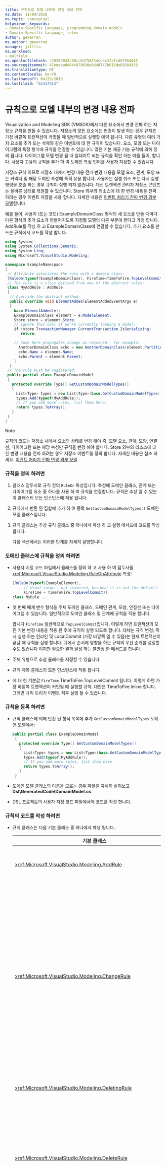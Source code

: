 ```yaml
---
title: 규칙으로 모델 내부의 변경 내용 전파
ms.date: 11/04/2016
ms.topic: conceptual
helpviewer_keywords:
- Domain-Specific Language, programming domain models
- Domain-Specific Language, rules
author: gewarren
ms.author: gewarren
manager: jillfra
ms.workload:
- multiple
ms.openlocfilehash: c30289034c50cc6d754f54ccec3fafcd0f964d15
ms.sourcegitcommit: 47eeeeadd84c879636e9d48747b615de69384356
ms.translationtype: HT
ms.contentlocale: ko-KR
ms.lasthandoff: 04/23/2019
ms.locfileid: "63437413"
---
```

# <a name="rules-propagate-changes-within-the-model"></a>규칙으로 모델 내부의 변경 내용 전파
Visualization and Modeling SDK (VMSDK)에서 다른 요소에서 변경 전파 하는 저장소 규칙을 만들 수 있습니다. 저장소의 모든 요소에는 변경이 발생 하는 경우 규칙은 가장 바깥쪽 트랜잭션이 커밋될 때 일반적으로 실행할 예약 됩니다. 다른 유형의 여러 가지 요소를 추가 또는 삭제와 같은 이벤트에 대 한 규칙이 있습니다. 요소, 모양 또는 다이어그램의 특정 형식에 규칙을 연결할 수 있습니다. 많은 기본 제공 기능 규칙에 의해 정의 됩니다: 다이어그램 모델 변경 될 때 업데이트 되는 규칙을 확인 하는 예를 들어, 합니다. 사용자 고유의 규칙을 추가 하 여 도메인 특정 언어를 사용자 지정할 수 있습니다.

 저장소 규칙 이므로 저장소 내에서 변경 내용 전파 변경 내용을 모델 요소, 관계, 모양 또는 커넥터 및 해당 도메인 속성에 특히 유용 합니다. 사용자는 실행 취소 또는 다시 실행 명령을 호출 하는 경우 규칙이 실행 되지 않습니다. 대신 트랜잭션 관리자 저장소 콘텐츠는 올바른 상태로 복원할 수 있습니다. Store 외부의 리소스에 대 한 변경 내용을 전파 하려는 경우 이벤트 저장을 사용 합니다. 자세한 내용은 [이벤트 처리기 전파 변경 외부 모델](../modeling/event-handlers-propagate-changes-outside-the-model.md)합니다.

 예를 들어, 사용자 (또는 코드) ExampleDomainClass 형식의 새 요소를 만들 때마다 다른 형식의 추가 요소가 만들어지도록 지정할 모델의 다른 부분에 한다고 가정 합니다. AddRule를 작성 하 고 ExampleDomainClass에 연결할 수 없습니다. 추가 요소를 만드는 규칙에서 코드를 작성 합니다.

```csharp
using System;
using System.Collections.Generic;
using System.Linq;
using Microsoft.VisualStudio.Modeling;

namespace ExampleNamespace
{
 // Attribute associates the rule with a domain class:
 [RuleOn(typeof(ExampleDomainClass), FireTime=TimeToFire.TopLevelCommit)]
 // The rule is a class derived from one of the abstract rules:
 class MyAddRule : AddRule
 {
  // Override the abstract method:
  public override void ElementAdded(ElementAddedEventArgs e)
  {
    base.ElementAdded(e);
    ExampleDomainClass element = e.ModelElement;
    Store store = element.Store;
    // Ignore this call if we're currently loading a model:
    if (store.TransactionManager.CurrentTransaction.IsSerializing)
       return;

    // Code here propagates change as required - for example:
      AnotherDomainClass echo = new AnotherDomainClass(element.Partition);
      echo.Name = element.Name;
      echo.Parent = element.Parent;
    }
  }
 // The rule must be registered:
 public partial class ExampleDomainModel
 {
   protected override Type[] GetCustomDomainModelTypes()
   {
     List<Type> types = new List<Type>(base.GetCustomDomainModelTypes());
     types.Add(typeof(MyAddRule));
     // If you add more rules, list them here.
     return types.ToArray();
   }
 }
}
```

> [!NOTE]
> 규칙의 코드는 저장소 내에서 요소의 상태를 변경 해야 즉, 모델 요소, 관계, 모양, 연결선, 다이어그램 또는 해당 속성만 규칙을 변경 해야 합니다. Store 외부의 리소스에 대 한 변경 내용을 전파 하려는 경우 저장소 이벤트를 정의 합니다. 자세한 내용은 참조 하세요. [이벤트 처리기 전파 변경 외부 모델](../modeling/event-handlers-propagate-changes-outside-the-model.md)

### <a name="to-define-a-rule"></a>규칙을 정의 하려면

1. 클래스 접두사로 규칙 정의 `RuleOn` 특성입니다. 특성에 도메인 클래스, 관계 또는 다이어그램 요소 중 하나를 사용 하 여 규칙을 연결합니다. 규칙은 추상 일 수 있는이 클래스의 모든 인스턴스에 적용 됩니다.

2. 규칙에서 반환 된 집합에 추가 하 여 등록 `GetCustomDomainModelTypes()` 도메인 모델 클래스입니다.

3. 규칙 클래스는 추상 규칙 클래스 중 하나에서 파생 하 고 실행 메서드에 코드를 작성 합니다.

   다음 섹션에서는 이러한 단계를 자세히 설명합니다.

### <a name="to-define-a-rule-on-a-domain-class"></a>도메인 클래스에 규칙을 정의 하려면

- 사용자 지정 코드 파일에서 클래스를 정의 하 고 사용 하 여 접두사를 <xref:Microsoft.VisualStudio.Modeling.RuleOnAttribute> 특성:

    ```csharp
    [RuleOn(typeof(ExampleElement),
         // Usual value - but required, because it is not the default:
         FireTime = TimeToFire.TopLevelCommit)]
    class MyRule ...

    ```

- 첫 번째 매개 변수 형식을 주체 도메인 클래스, 도메인 관계, 모양, 연결선 또는 다이어그램 수 있습니다. 일반적으로 도메인 클래스 및 관계에 규칙을 적용 합니다.

     합니다 `FireTime` 일반적으로 `TopLevelCommit`입니다. 이렇게 하면 트랜잭션의 모든 기본 변경 내용을 적용 된 후에 규칙이 실행 되도록 합니다. 대체는 규칙 변경; 즉시 실행 하는 인라인 및 LocalCommit (가장 바깥쪽 일 수 있음)는 현재 트랜잭션이 끝날 때 규칙을 실행 합니다. 큐에서 순서에 영향을 하는 규칙의 우선 순위를 설정할 수도 있습니다 이지만 필요한 결과 달성 하는 불안정 한 메서드를 합니다.

- 주체 유형으로 추상 클래스를 지정할 수 있습니다.

- 규칙 제목 클래스의 모든 인스턴스에 적용 됩니다.

- 에 대 한 기본값 `FireTime` TimeToFire.TopLevelCommit 됩니다. 이렇게 하면 가장 바깥쪽 트랜잭션이 커밋될 때 실행할 규칙. 대안은 TimeToFire.Inline 합니다. 그러면 규칙 트리거 이벤트 직후 실행 될 수 있습니다.

### <a name="to-register-the-rule"></a>규칙을 등록 하려면

- 규칙 클래스에 의해 반환 된 형식 목록에 추가 `GetCustomDomainModelTypes` 도메인 모델에서:

    ```csharp
    public partial class ExampleDomainModel
     {
       protected override Type[] GetCustomDomainModelTypes()
       {
         List<Type> types = new List<Type>(base.GetCustomDomainModelTypes());
         types.Add(typeof(MyAddRule));
         // If you add more rules, list them here.
         return types.ToArray();
       }
     }

    ```

- 도메인 모델 클래스의 이름을 모르는 경우 파일을 자세히 살펴보고 **Dsl\GeneratedCode\DomainModel.cs**

- DSL 프로젝트의 사용자 지정 코드 파일에서이 코드를 작성 합니다.

### <a name="to-write-the-code-of-the-rule"></a>규칙의 코드를 작성 하려면

- 규칙 클래스는 다음 기본 클래스 중 하나에서 파생 됩니다.

  | 기본 클래스 | 트리거 |
  |-|-|
  | <xref:Microsoft.VisualStudio.Modeling.AddRule> | 요소, 링크 또는 셰이프 추가 됩니다.<br /><br /> 이 사용 하 여 새 요소 외에도 새 관계를 검색 합니다. |
  | <xref:Microsoft.VisualStudio.Modeling.ChangeRule> | 도메인 속성 값을 변경 됩니다. 메서드 인수는 이전 및 새 값을 제공합니다.<br /><br /> 모양의 경우이 규칙이 트리거된 경우 기본 제공 `AbsoluteBounds` 모양을 이동 되 면 속성 변경 합니다.<br /><br /> 대부분의 경우에서 재정의 하는 편리한 것 `OnValueChanged` 또는 `OnValueChanging` 속성 처리기에서 합니다. 이러한 메서드는 직전 및 변경 된 후 호출 됩니다. 반면 규칙은 일반적으로 트랜잭션이 끝날 때 실행 됩니다. 자세한 내용은 [도메인 속성 값 변경 처리기](../modeling/domain-property-value-change-handlers.md)합니다. **참고:**  이 규칙은 링크를 만들거나 삭제 하는 경우에 트리거되지 않습니다. 대신 작성 한 `AddRule` 및 `DeleteRule` 도메인 관계에 대 한 합니다. |
  | <xref:Microsoft.VisualStudio.Modeling.DeletingRule> | 요소 또는 링크를 삭제할 경우에 트리거됩니다. ModelElement.IsDeleting 속성은 트랜잭션이 끝날 때까지 true. |
  | <xref:Microsoft.VisualStudio.Modeling.DeleteRule> | 요소 또는 링크 삭제 되었을 때 수행 됩니다. 다른 모든 규칙 실행 한 후, DeletingRules를 포함 하 여 규칙이 실행 됩니다. ModelElement.IsDeleting false 이며 ModelElement.IsDeleted 그렇습니다. 이후 실행 취소를 허용 하려면 요소가 제거 되지 않습니다 실제로 메모리에서 있지만 Store.ElementDirectory에서 제거 됩니다. |
  | <xref:Microsoft.VisualStudio.Modeling.MoveRule> | 요소는 다른 하나의 저장소 파티션에서 이동 됩니다.<br /><br /> (고 지는이 관련이 없는 모양의 그래픽 위치)입니다. |
  | <xref:Microsoft.VisualStudio.Modeling.RolePlayerChangeRule> | 도메인 관계에만이 규칙이 적용 됩니다. 링크의 양쪽 끝에 모델 요소를 명시적으로 할당 하는 경우 트리거됩니다. |
  | <xref:Microsoft.VisualStudio.Modeling.RolePlayerPositionChangeRule> | 요소와 링크의 순서가 MoveBefore 또는 MoveToIndex 메서드를 사용 하 여 링크 변경 될 때 트리거됩니다. |
  | <xref:Microsoft.VisualStudio.Modeling.TransactionBeginningRule> | 트랜잭션을 만들 때 실행 합니다. |
  | <xref:Microsoft.VisualStudio.Modeling.TransactionCommittingRule> | 트랜잭션이 커밋할 수 되려고 할 때 실행 합니다. |
  | <xref:Microsoft.VisualStudio.Modeling.TransactionRollingBackRule> | 트랜잭션을 롤백할 수 되려고 할 때 실행 합니다. |

- 각 클래스에 메서드를 재정의 합니다. 형식 `override` 에서 클래스를 검색 합니다. 이 메서드의 매개 변수에 변경 되는 요소를 식별 합니다.

  규칙에 대 한 다음 사항에 유의 합니다.

1. 트랜잭션에서 변경 집합이 여러 규칙을 트리거할 수 있습니다. 일반적으로 규칙은 가장 바깥쪽 트랜잭션이 커밋될 때 실행 됩니다. 지정 되지 않은 순서로 실행 됩니다.

2. 규칙은 항상 트랜잭션 내에서 실행 됩니다. 따라서 변경 하려면 새 트랜잭션을 만들 필요가 없습니다.

3. 트랜잭션이 롤백될 때, 또는 실행 취소 또는 다시 실행 작업을 수행할 때 규칙 실행 되지 않습니다. 이러한 작업 저장소의 모든 내용이 이전 상태로 다시 설정 합니다. 따라서 경우 스토어 외부에 있는 항목의 상태를 변경 하는 규칙을이 수 하지 기억 synchronism 저장소와 콘텐츠. Store 외부의 상태를 업데이트 하려면 이벤트를 사용 하는 것이 좋습니다. 자세한 내용은 [이벤트 처리기 전파 변경 외부 모델](../modeling/event-handlers-propagate-changes-outside-the-model.md)합니다.

4. 모델 파일에서 로드 되 면 몇 가지 규칙이 실행 됩니다. 로드 하거나 저장 진행에서 중인지 여부를 확인 하려면 `store.TransactionManager.CurrentTransaction.IsSerializing`합니다.

5. 규칙의 코드를 추가 규칙 트리거를 만드는 경우 실행 목록 끝에 추가할 하며 트랜잭션이 완료 되기 전에 실행 됩니다. 다른 모든 규칙 이후에 DeletedRules 실행 됩니다. 하나의 규칙 트랜잭션에서 각 변경에 한 번씩 여러 번 실행할 수입니다.

6. 규칙의 정보를 전달할에서 정보를 저장할 수는 `TransactionContext`합니다. 트랜잭션 동안 유지 관리 되는 사전을 뿐입니다. 이 트랜잭션이 종료 될 때 삭제 됩니다. 각 규칙에서 이벤트 인수에 대 한 액세스를 제공합니다. 규칙은 예측 가능한 순서로 실행 되지 않도록 해야 합니다.

7. 다른 대안을 고려한 후 규칙을 사용 합니다. 예를 들어 값이 변경 될 때 속성을 업데이트 하려는 경우에 계산된 된 속성을 사용 하는 것이 좋습니다. 크기 또는 모양의 위치를 제한 하려는 경우 사용을 `BoundsRule`입니다. 속성 값 변경에 응답 하려는 경우 추가 `OnValueChanged` 처리기 속성입니다. 자세한 내용은 [에 응답 하 고 변경 내용을 전파](../modeling/responding-to-and-propagating-changes.md)합니다.

## <a name="example"></a>예제
 다음 예제에서는 두 요소를 연결 하는 도메인 관계를 인스턴스화할 때 속성을 업데이트 합니다. 사용자가 링크를 다이어그램에서 뿐만 아니라 프로그램 코드 링크를 만드는 경우 때에이 아니라 규칙이 트리거됩니다.

 이 예제를 테스트 하려면 작업 흐름 솔루션 템플릿을 사용 하 여 DSL을 만들 수 하 고 Dsl 프로젝트의 파일에 다음 코드를 삽입 합니다. 빌드 및 솔루션을 실행 하 고 디버깅 프로젝트에서 샘플 파일을 엽니다. 주석 도형 사이 유동 요소 주석 링크를 그립니다. 주석에서 텍스트를 연결 하는 가장 최근의 요소에 대 한 보고서를 변경 합니다.

 실제로 일반적으로 용으로 작성 된 DeleteRule 모든 AddRule 합니다.

```csharp
using System;
using System.Collections.Generic;
using System.Linq;
using System.Text;
using Microsoft.VisualStudio.Modeling;

namespace Company.TaskRuleExample
{

  [RuleOn(typeof(CommentReferencesSubjects))]
  public class RoleRule : AddRule
  {

    public override void ElementAdded(ElementAddedEventArgs e)
    {
      base.ElementAdded(e);
      CommentReferencesSubjects link = e.ModelElement as CommentReferencesSubjects;
      Comment comment = link.Comment;
      FlowElement subject = link.Subject;
      Transaction current = link.Store.TransactionManager.CurrentTransaction;
      // Don't want to run when we're just loading from file:
      if (current.IsSerializing) return;
      comment.Text = "Flow has " + subject.FlowTo.Count + " outgoing connections";
    }

  }

  public partial class TaskRuleExampleDomainModel
  {
    protected override Type[] GetCustomDomainModelTypes()
    {
      List<Type> types = new List<Type>(base.GetCustomDomainModelTypes());
      types.Add(typeof(RoleRule));
      return types.ToArray();
    }
  }

}
```

## <a name="see-also"></a>참고 항목

- [이벤트 처리기로 모델 외부의 변경 내용 전파](../modeling/event-handlers-propagate-changes-outside-the-model.md)
